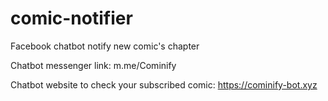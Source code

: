# comic-notifier
Facebook chatbot notify new comic's chapter

Chatbot messenger link: m.me/Cominify

Chatbot website to check your subscribed comic: https://cominify-bot.xyz
